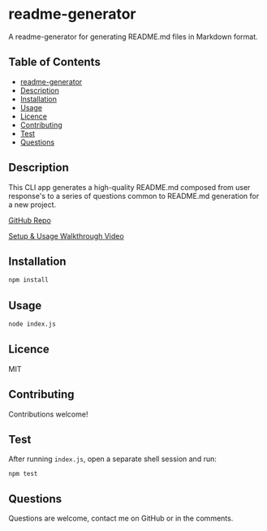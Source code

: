 # readme-generator
A readme-generator for generating README.md files in Markdown format.

## Table of Contents
- [readme-generator](#readme-generator)
- [Description](#description)
- [Installation](#installation)
- [Usage](#usage)
- [Licence](#licence)
- [Contributing](#contributing)
- [Test](#test)
- [Questions](#questions)

## Description
This CLI app generates a high-quality README.md composed from user response's to a series of questions common to README.md generation for a new project.

[GitHub Repo](https://www.github.com/brhestir/readme-generator)

[Setup & Usage Walkthrough Video](https://drive.google.com/file/d/1cAN7zsYVw-VvuD-wfvhYhfkP76svIaQL/view?usp=sharing)

## Installation
```bash
npm install
```

## Usage
```bash
node index.js
```

## Licence
MIT

## Contributing
Contributions welcome!

## Test
After running `index.js`, open a separate shell session and run:
```
npm test
```

## Questions
Questions are welcome, contact me on GitHub or in the comments.
